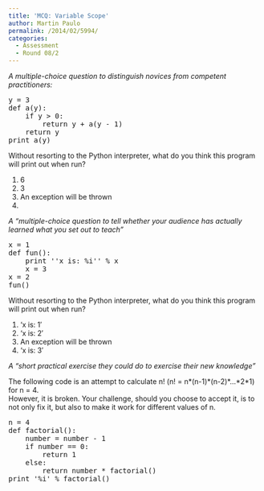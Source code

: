 ```yaml
---
title: 'MCQ: Variable Scope'
author: Martin Paulo
permalink: /2014/02/5994/
categories:
  - Assessment
  - Round 08/2
---
```

*A multiple-choice question to distinguish novices from competent practitioners:*

<pre>y = 3
def a(y):
    if y > 0:
        return y + a(y - 1)
    return y
print a(y)
</pre>

Without resorting to the Python interpreter, what do you think this program will print out when run?

1.  6
2.  3
3.  An exception will be thrown
4.  

*A &#8220;multiple-choice question to tell whether your audience has actually learned what you set out to teach&#8221;*

<pre>x = 1
def fun():
    print ''x is: %i'' % x
    x = 3
x = 2
fun()
</pre>

Without resorting to the Python interpreter, what do you think this program will print out when run?

1.  &#8216;x is: 1&#8242;
2.  &#8216;x is: 2&#8242;
3.  An exception will be thrown
4.  &#8216;x is: 3&#8242;

*A &#8220;short practical exercise they could do to exercise their new knowledge&#8221;*

The following code is an attempt to calculate n! (n! = n\*(n-1)\*(n-2)\*&#8230;\*2*1) for n = 4.  
However, it is broken. Your challenge, should you choose to accept it, is to not only fix it, but also to make it work for different values of n.

<pre>n = 4
def factorial():
    number = number - 1
    if number == 0:
        return 1
    else:
        return number * factorial()
print '%i' % factorial()
</pre>
